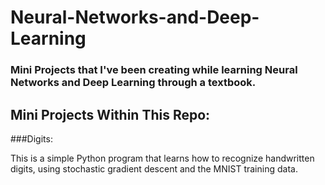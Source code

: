 # Neural-Networks-and-Deep-Learning

### Mini Projects that I've been creating while learning Neural Networks and Deep Learning through a textbook.

## Mini Projects Within This Repo:

###Digits:

This is a simple Python program that learns how to recognize handwritten digits, using stochastic gradient descent and the MNIST training data.



